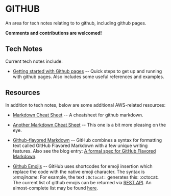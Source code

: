 # GITHUB
An area for tech notes relating to to github, including github pages.

**Comments and contributions are welcomed!**

## Tech Notes
Current tech notes include:

* [Getting started with Github pages](https://github.com/lesterw1/TechNotes/blob/master/GITHUB/Getting_started_with_github_pages.md)
-- Quick steps to get up and running with github pages. Also includes some useful references and examples.


## Resources
In addition to tech notes, below are some additional AWS-related resources:

* [Markdown Cheat Sheet](https://github.com/adam-p/markdown-here/wiki/Markdown-Cheatsheet)
-- A cheatsheet for github markdown.

* [Another Markdown Cheat Sheet](https://www.markdownguide.org/basic-syntax)
-- This one is a bit more pleasing on the eye.

* [Github-flavored Markdown](https://help.github.com/en/github/writing-on-github)
-- GitHub combines a syntax for formatting text called GitHub Flavored Markdown with a few unique writing features.
Also see the blog entry: [A formal spec for GitHub Flavored Markdown](https://github.blog/2017-03-14-a-formal-spec-for-github-markdown/).

* [Github Emojis](https://emojipedia.org/github/)
-- GitHub uses shortcodes for emoji insertion which replace the code with the native emoji character.
The syntax is :*emojiname*: For example, the text `:Octocat:` generates this: :octocat:.
The current list of github emojis can be returned via [REST API](https://developer.github.com/v3/emojis/).
An almost-complete list may be found [here](https://gist.github.com/rxaviers/7360908).
